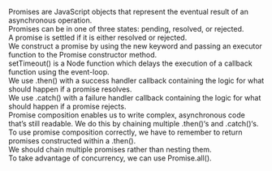 Promises are JavaScript objects that represent the eventual result of an asynchronous operation.  
Promises can be in one of three states: pending, resolved, or rejected.  
A promise is settled if it is either resolved or rejected.  
We construct a promise by using the new keyword and passing an executor function to the Promise constructor method.  
setTimeout() is a Node function which delays the execution of a callback function using the event-loop.  
We use .then() with a success handler callback containing the logic for what should happen if a promise resolves.  
We use .catch() with a failure handler callback containing the logic for what should happen if a promise rejects.  
Promise composition enables us to write complex, asynchronous code that’s still readable. We do this by chaining multiple .then()‘s and .catch()‘s.  
To use promise composition correctly, we have to remember to return promises constructed within a .then().  
We should chain multiple promises rather than nesting them.  
To take advantage of concurrency, we can use Promise.all().  